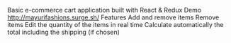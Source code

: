 Basic e-commerce cart application built with React & Redux
Demo
http://mayurifashions.surge.sh/
Features
Add and remove items
Remove items
Edit the quantity of the items in real time
Calculate automatically the total including the shipping (if chosen)
